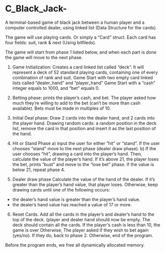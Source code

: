# C_Black_Jack-
A terminal-based game of black jack between a human player and a computer
controlled dealer, using linked list (Data Structure for the cards).

The game will use playing cards. Or simply a “Card” struct. Each card has four fields: suit,
rank & next (Using bitfileds).

The game will start from phase 1 listed below, and when each part is done the game will
move to the next phase. 

1. Game Initialization: 
Creates a card linked list called “deck”. It will represent a deck of 52
standard playing cards, containing one of every combination of rank and suit.
Game Start with two empty card linked lists called “dealer_hand” and “player_hand”
Game Start with a “cash” integer equals to 1000, and “bet” equals 0.

2. Betting phase:
prints the player’s cash, and bet.
The player asked how much they’re willing to add to the bet (can’t be more than cash available).
Bets must be made in multiples of 10. 

3. Initial Deal phase:
Draw 2 cards into the dealer hand, and 2 cards into the player hand. 
Drawing random cards: a random position in the deck list, remove the card in that position and insert it as the last position of the hand.

4. Hit or Stand Phase
a) input the user for either “hit” or “stand”. If the user chooses “stand” move to the next phase (dealer draw phase).
b) If the user chooses “hit”, drawing a card into the player’s hand. Then, calculate the value of the player’s hand. If it’s above 21, the player loses the bet, prints “bust” and move to the “lose bet” phase. If the value is below 21, repeat phase 4.

5. Dealer draw phase
Calculate the value of the hand of the dealer. If it’s greater than the player’s hand value,
that player loses. Otherwise, keep drawing cards until one of the following occurs:
- the dealer’s hand value is greater than the player’s hand value. 
- the dealer’s hand value has reached a value of 17 or more.

6. Reset Cards.
Add all the cards in the player’s and dealer’s hand to the top of the deck. (player and
dealer hand should now be empty. The deck should contain all the cards.
If the player's cash is less than 10, the game is over
Otherwise, The player asked if they wish to bet again (yes/no). If they do, back to phase 2.
Otherwise, end of the program.

Before the program ends, we free all dynamically allocated memory.

